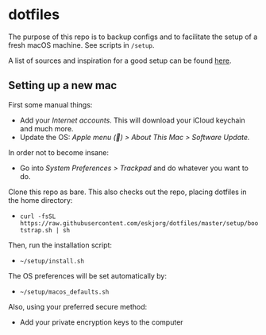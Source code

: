 # dotfiles

The purpose of this repo is to backup configs and to facilitate the setup of a fresh macOS machine. See scripts in `/setup`.

A list of sources and inspiration for a good setup can be found [here](setup/sources.txt).

## Setting up a new mac

First some manual things:

* Add your *Internet accounts*. This will download your iCloud keychain and much more.
* Update the OS: *Apple menu () > About This Mac > Software Update.*

In order not to become insane:

* Go into *System Preferences > Trackpad* and do whatever you want to do.

Clone this repo as bare. This also checks out the repo, placing dotfiles in the home directory:

* ```curl -fsSL https://raw.githubusercontent.com/eskjorg/dotfiles/master/setup/bootstrap.sh | sh```

Then, run the installation script:

* ```~/setup/install.sh```

The OS preferences will be set automatically by:

* ```~/setup/macos_defaults.sh```

Also, using your preferred secure method:

* Add your private encryption keys to the computer
